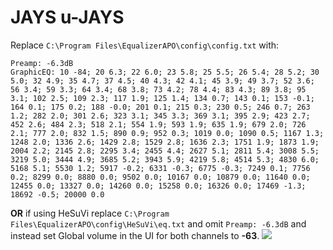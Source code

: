 # JAYS u-JAYS
Replace `C:\Program Files\EqualizerAPO\config\config.txt` with:
```
Preamp: -6.3dB
GraphicEQ: 10 -84; 20 6.3; 22 6.0; 23 5.8; 25 5.5; 26 5.4; 28 5.2; 30 5.0; 32 4.9; 35 4.7; 37 4.5; 40 4.3; 42 4.1; 45 3.9; 49 3.7; 52 3.6; 56 3.4; 59 3.3; 64 3.4; 68 3.8; 73 4.2; 78 4.4; 83 4.3; 89 3.8; 95 3.1; 102 2.5; 109 2.3; 117 1.9; 125 1.4; 134 0.7; 143 0.1; 153 -0.1; 164 0.1; 175 0.2; 188 -0.0; 201 0.1; 215 0.3; 230 0.5; 246 0.7; 263 1.2; 282 2.0; 301 2.6; 323 3.1; 345 3.3; 369 3.1; 395 2.9; 423 2.7; 452 2.6; 484 2.3; 518 2.1; 554 1.9; 593 1.9; 635 1.9; 679 2.0; 726 2.1; 777 2.0; 832 1.5; 890 0.9; 952 0.3; 1019 0.0; 1090 0.5; 1167 1.3; 1248 2.0; 1336 2.6; 1429 2.8; 1529 2.8; 1636 2.3; 1751 1.9; 1873 1.9; 2004 2.2; 2145 2.8; 2295 3.4; 2455 4.4; 2627 5.1; 2811 5.4; 3008 5.5; 3219 5.0; 3444 4.9; 3685 5.2; 3943 5.9; 4219 5.8; 4514 5.3; 4830 6.0; 5168 5.1; 5530 1.2; 5917 -0.2; 6331 -0.3; 6775 -0.3; 7249 0.1; 7756 0.2; 8299 0.0; 8880 0.0; 9502 0.0; 10167 0.0; 10879 0.0; 11640 0.0; 12455 0.0; 13327 0.0; 14260 0.0; 15258 0.0; 16326 0.0; 17469 -1.3; 18692 -0.5; 20000 0.0
```
**OR** if using HeSuVi replace `C:\Program Files\EqualizerAPO\config\HeSuVi\eq.txt` and omit `Preamp: -6.3dB` and instead set Global volume in the UI for both channels to **-63**.
![](https://raw.githubusercontent.com/jaakkopasanen/AutoEq/master/results/Sonoma%20Model%20One/innerfidelity/onear/JAYS%20u-JAYS/JAYS%20u-JAYS.png)